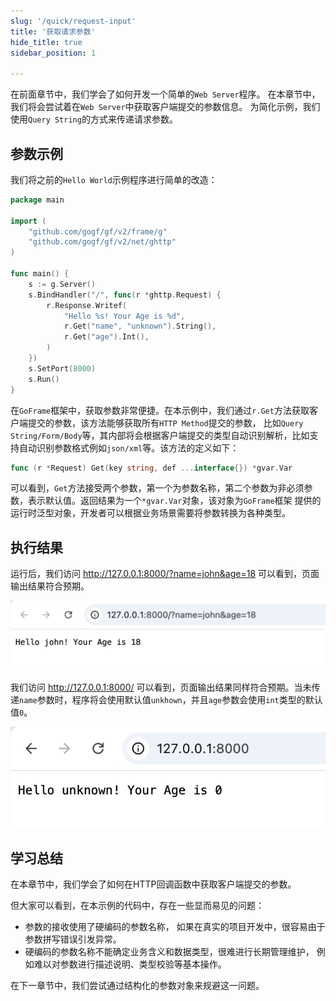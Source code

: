 ```yaml
---
slug: '/quick/request-input'
title: '获取请求参数'
hide_title: true
sidebar_position: 1

---
```

在前面章节中，我们学会了如何开发一个简单的`Web Server`程序。
在本章节中，我们将会尝试着在`Web Server`中获取客户端提交的参数信息。
为简化示例，我们使用`Query String`的方式来传递请求参数。

## 参数示例

我们将之前的`Hello World`示例程序进行简单的改造：

```go title="main.go"
package main

import (
    "github.com/gogf/gf/v2/frame/g"
    "github.com/gogf/gf/v2/net/ghttp"
)

func main() {
    s := g.Server()
    s.BindHandler("/", func(r *ghttp.Request) {
        r.Response.Writef(
            "Hello %s! Your Age is %d",
            r.Get("name", "unknown").String(),
            r.Get("age").Int(),
        )
    })
    s.SetPort(8000)
    s.Run()
}
```
在`GoFrame`框架中，获取参数非常便捷。在本示例中，我们通过`r.Get`方法获取客户端提交的参数，该方法能够获取所有`HTTP Method`提交的参数，
比如`Query String/Form/Body`等，其内部将会根据客户端提交的类型自动识别解析，比如支持自动识别参数格式例如`json/xml`等。该方法的定义如下：
```go
func (r *Request) Get(key string, def ...interface{}) *gvar.Var
```
可以看到，`Get`方法接受两个参数，第一个为参数名称，第二个参数为非必须参数，表示默认值。返回结果为一个`*gvar.Var`对象，该对象为`GoFrame`框架
提供的运行时泛型对象，开发者可以根据业务场景需要将参数转换为各种类型。

## 执行结果

运行后，我们访问 http://127.0.0.1:8000/?name=john&age=18 可以看到，页面输出结果符合预期。

![img.png](img.png)

我们访问 http://127.0.0.1:8000/ 可以看到，页面输出结果同样符合预期。当未传递`name`参数时，程序将会使用默认值`unkhown`，并且`age`参数会使用`int`类型的默认值`0`。

![alt text](QQ_1730178667265.png)

## 学习总结

在本章节中，我们学会了如何在HTTP回调函数中获取客户端提交的参数。

但大家可以看到，在本示例的代码中，存在一些显而易见的问题：
- 参数的接收使用了硬编码的参数名称，
如果在真实的项目开发中，很容易由于参数拼写错误引发异常。
- 硬编码的参数名称不能确定业务含义和数据类型，很难进行长期管理维护，
例如难以对参数进行描述说明、类型校验等基本操作。

在下一章节中，我们尝试通过结构化的参数对象来规避这一问题。

